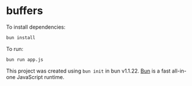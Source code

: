 # buffers

To install dependencies:

```bash
bun install
```

To run:

```bash
bun run app.js
```

This project was created using `bun init` in bun v1.1.22. [Bun](https://bun.sh) is a fast all-in-one JavaScript runtime.
